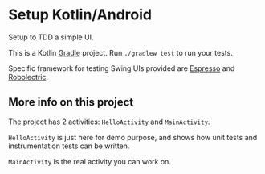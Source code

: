 # Setup Kotlin/Android

Setup to TDD a simple UI.

This is a Kotlin [Gradle](https://gradle.org/) project. Run `./gradlew test` to run your tests.

Specific framework for testing Swing UIs provided are [Espresso](https://developer.android.com/training/testing/espresso) and [Robolectric](http://robolectric.org/).

## More info on this project

The project has 2 activities: `HelloActivity` and `MainActivity`.

`HelloActivity` is just here for demo purpose, and shows how unit tests and instrumentation tests can be written.

`MainActivity` is the real activity you can work on.
